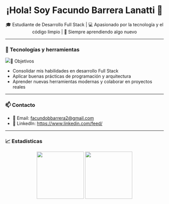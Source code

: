 <h1 align="center">¡Hola! Soy Facundo Barrera Lanatti 👋</h1>

<p align="center">
  🎓 Estudiante de Desarrollo Full Stack | 💻 Apasionado por la tecnología y el código limpio | 🌱 Siempre aprendiendo algo nuevo
</p>

---

### 🧰 Tecnologías y herramientas

<p>
  <img src="https://skillicons.dev/icons?i=html,css,js,ts,react,nodejs,express,mongodb,postgresql,mysql,python,git,github,vscode,sql
</p>

---


### 🎯 Objetivos

- Consolidar mis habilidades en desarrollo Full Stack
- Aplicar buenas prácticas de programación y arquitectura
- Aprender nuevas herramientas modernas y colaborar en proyectos reales

---

### 📫 Contacto

- 📧 Email: facundobbarrera2@gmail.com
- 💼 LinkedIn: https://www.linkedin.com/feed/


---

### 📈 Estadísticas

<p align="center">
  <img src="https://github-readme-stats.vercel.app/api?username=facundobarreralanatti&show_icons=true&theme=dark" height="150" />
  <img src="https://github-readme-stats.vercel.app/api/top-langs/?username=facundobarreralanatti&layout=compact&theme=dark" height="150"/>
</p>
